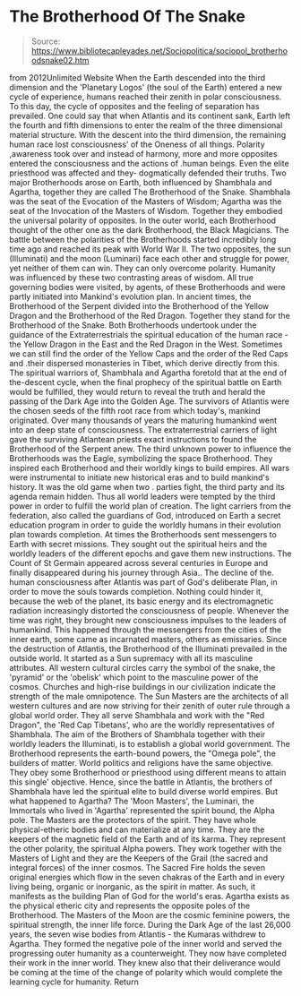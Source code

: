 # The Brotherhood Of The Snake

> Source: https://www.bibliotecapleyades.net/Sociopolitica/sociopol_brotherhoodsnake02.htm

from 2012Unlimited Website
When the Earth descended into the third dimension and the 'Planetary Logos' (the soul of the Earth) entered a new cycle of experience, humans reached their zenith in polar consciousness. To this day, the cycle of opposites and the feeling of separation has prevailed. One could say that when Atlantis and its continent sank, Earth left the fourth and fifth dimensions to enter the realm of the three dimensional material structure. With the descent into the third dimension, the remaining human race lost consciousness' of the Oneness of all things. Polarity ,awareness took over and instead of harmony, more and more opposites entered the consciousness and the actions of .human beings.
Even the elite priesthood was affected and they- dogmatically defended their truths. Two major Brotherhoods arose on Earth, both influenced by Shambhala and Agartha, together they are called The Brotherhood of the Snake. Shambhala was the seat of the Evocation of the Masters of Wisdom; Agartha was the seat of the Invocation of the Masters of Wisdom. Together they embodied the universal polarity of opposites. In the outer world, each Brotherhood thought of the other one as the dark Brotherhood, the Black Magicians. The battle between the polarities of the Brotherhoods started incredibly long time ago and reached its peak with World War II. The two opposites, the sun (Illuminati) and the moon (Luminari) face each other and struggle for power, yet neither of them can win. They can only overcome polarity. Humanity was influenced by these two contrasting areas of wisdom. All true governing bodies were visited, by agents, of these Brotherhoods and were partly initiated into Mankind's evolution plan. In ancient times, the Brotherhood of the Serpent divided into the Brotherhood of the Yellow Dragon and the Brotherhood of the Red Dragon. Together they stand for the Brotherhood of the Snake. Both Brotherhoods undertook under the guidance of the Extraterrestrials the spiritual education of the human race - the Yellow Dragon in the East and the Red Dragon in the West. Sometimes we can still find the order of the Yellow Caps and the order of the Red Caps and .their dispersed monasteries in Tibet, which derive directly from this. The spiritual warriors of, Shambhala and Agartha foretold that at the end of the-descent cycle, when the final prophecy of the spiritual battle on Earth would be fulfilled, they would return to reveal the truth and herald the passing of the Dark Age into the Golden Age. The survivors of Atlantis were the chosen seeds of the fifth root race from which today's, mankind originated. Over many thousands of years the maturing humankind went into an deep state of consciousness. The extraterrestrial carriers of light gave the surviving Atlantean priests exact instructions to found the Brotherhood of the Serpent anew. The third unknown power to influence the Brotherhoods was the Eagle, symbolizing the space Brotherhood. They inspired each Brotherhood and their worldly kings to build empires. All wars were instrumental to initiate new historical eras and to build mankind's history. It was the old game when two . parties fight, the third party and its agenda remain hidden. Thus all world leaders were tempted by the third power in order to fulfill the world plan of creation. The light carriers from the federation, also called the guardians of God, introduced on Earth a secret education program in order to guide the worldly humans in their evolution plan towards completion. At times the Brotherhoods sent messengers to Earth with secret missions. They sought out the spiritual heirs and the worldly leaders of the different epochs and gave them new instructions. The Count of St Germain appeared across several centuries in Europe and finally disappeared during his journey through Asia.. The decline of the. human consciousness after Atlantis was part of God's deliberate Plan, in order to move the souls towards completion. Nothing could hinder it, because the web of the planet, its basic energy and its electromagnetic radiation increasingly distorted the consciousness of people. Whenever the time was right, they brought new consciousness impulses to the leaders of humankind. This happened through the messengers from the cities of the inner earth, some came as incarnated masters, others as emissaries. Since the destruction of Atlantis, the Brotherhood of the Illuminati prevailed in the outside world. It started as a Sun supremacy with all its masculine attributes. All western cultural circles carry the symbol of the snake, the 'pyramid' or the 'obelisk' which point to the masculine power of the cosmos. Churches and high-rise buildings in our civilization indicate the strength of the male omnipotence. The Sun Masters are the architects of all western cultures and are now striving for their zenith of outer rule through a global world order.
They all serve Shambhala and work with the "Red Dragon", the 'Red Cap Tibetans', who are the worldly representatives of Shambhala. The aim of the Brothers of Shambhala together with their worldly leaders the Illuminati, is to establish a global world government. The Brotherhood represents the earth-bound powers, the "Omega pole", the builders of matter. World politics and religions have the same objective. They obey some Brotherhood or priesthood using different means to attain this single' objective. Hence, since the battle in Atlantis, the brothers of Shambhala have led the spiritual elite to build diverse world empires. But what happened to Agartha? The 'Moon Masters', the Luminari, the Immortals who lived in 'Agartha' represented the spirit bound, the Alpha pole. The Masters are the protectors of the spirit. They have whole physical-etheric bodies and can materialize at any time. They are the keepers of the magnetic field of the Earth and of its karma. They represent the other polarity, the spiritual Alpha powers. They work together with the Masters of Light and they are the Keepers of the Grail (the sacred and integral forces) of the inner cosmos. The Sacred Fire holds the seven original energies which flow in the seven chakras of the Earth and in every living being, organic or inorganic, as the spirit in matter. As such, it manifests as the building Plan of God for the world's eras. Agartha exists as the physical etheric city and represents the opposite poles of the Brotherhood. The Masters of the Moon are the cosmic feminine powers, the spiritual strength, the inner life force.
During the Dark Age of the last 26,000 years, the seven wise bodies from Atlantis - the Kumaras withdrew to Agartha. They formed the negative pole of the inner world and served the progressing outer humanity as a counterweight. They now have completed their work in the inner world. They knew also that their deliverance would be coming at the time of the change of polarity which would complete the learning cycle for humanity.
Return
